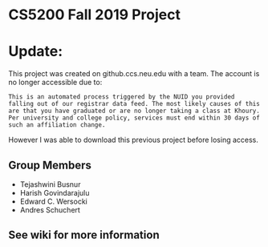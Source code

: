 # CS5200 Fall 2019 Project

# Update:
This project was created on github.ccs.neu.edu with a team. The account is no longer accessible due to:
```
This is an automated process triggered by the NUID you provided falling out of our registrar data feed. The most likely causes of this are that you have graduated or are no longer taking a class at Khoury. Per university and college policy, services must end within 30 days of such an affiliation change.
```

However I was able to download this previous project before losing access.

## Group Members
- Tejashwini Busnur
- Harish Govindarajulu
- Edward C. Wersocki
- Andres Schuchert
## See wiki for more information
